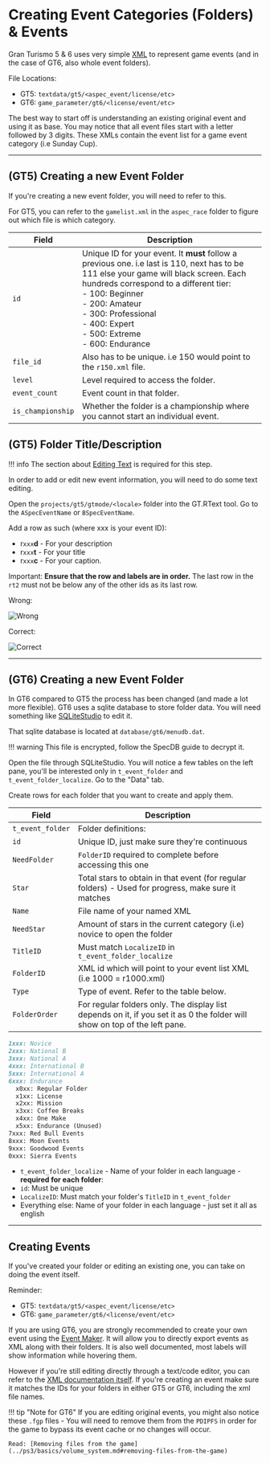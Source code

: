 # Creating Event Categories (Folders) & Events

Gran Turismo 5 & 6 uses very simple [XML](https://en.wikipedia.org/wiki/XML) to represent game events (and in the case of GT6, also whole event folders).

File Locations:

* GT5: `textdata/gt5/<aspec_event/license/etc>`
* GT6: `game_parameter/gt6/<license/event/etc>`

The best way to start off is understanding an existing original event and using it as base. You may notice that all event files start with a letter followed by 3 digits. These XMLs contain the event list for a game event category (i.e Sunday Cup).

---

## (GT5) Creating a new Event Folder

If you're creating a new event folder, you will need to refer to this.

For GT5, you can refer to the `gamelist.xml` in the `aspec_race` folder to figure out which file is which category.
  

| Field | Description |
| ----- | ----------- |
`id` | Unique ID for your event. It **must** follow a previous one. i.e last is 110, next has to be 111 else your game will black screen. Each hundreds correspond to a different tier:<br>- 100: Beginner<br>- 200: Amateur<br>- 300: Professional<br>- 400: Expert<br>- 500: Extreme<br>- 600: Endurance |
`file_id` | Also has to be unique. i.e 150 would point to the `r150.xml` file. |
`level` | Level required to access the folder. |
`event_count` | Event count in that folder. |
`is_championship` | Whether the folder is a championship where you cannot start an individual event. |

## (GT5) Folder Title/Description

!!! info
    The section about [Editing Text](https://github.com/Nenkai/Gran-Turismo-5-6-Modding-Guides/blob/main/3.%20String%20Editing/String_Editing.md#stringtext-editing) is required for this step.

In order to add or edit new event information, you will need to do some text editing.

Open the `projects/gt5/gtmode/<locale>` folder into the GT.RText tool. Go to the `ASpecEventName` or `BSpecEventName`.

Add a row as such (where xxx is your event ID):

* r`xxx`**d** - For your description
* r`xxx`**t** - For your title
* r`xxx`**c** - For your caption.


Important: **Ensure that the row and labels are in order.** The last row in the `rt2` must not be below any of the other ids as its last row.

Wrong: 

![Wrong](https://cdn.discordapp.com/attachments/776106493110911016/783443866220101642/unknown.png)

Correct:

![Correct](https://cdn.discordapp.com/attachments/776106493110911016/783444140415385621/unknown.png)

---

## (GT6) Creating a new Event Folder
In GT6 compared to GT5 the process has been changed (and made a lot more flexible). GT6 uses a sqlite database to store folder data. You will need something like [SQLiteStudio](https://sqlitestudio.pl/) to edit it.

That sqlite database is located at `database/gt6/menudb.dat`.

!!! warning
    This file is encrypted, follow the SpecDB guide to decrypt it.

Open the file through SQLiteStudio. You will notice a few tables on the left pane, you'll be interested only in `t_event_folder` and `t_event_folder_localize`.
Go to the "Data" tab.

Create rows for each folder that you want to create and apply them.

| Field | Description |
| ----- | ----------- |
`t_event_folder` | Folder definitions:
`id` | Unique ID, just make sure they're continuous
`NeedFolder` | `FolderID` required to complete before accessing this one
`Star` | Total stars to obtain in that event (for regular folders) - Used for progress, make sure it matches
`Name` | File name of your named XML
`NeedStar` | Amount of stars in the current category (i.e) novice to open the folder
`TitleID` | Must match `LocalizeID` in `t_event_folder_localize`
`FolderID` | XML id which will point to your event list XML (i.e 1000 = r1000.xml)
`Type` | Type of event. Refer to the table below.
`FolderOrder` | For regular folders only. The display list depends on it, if you set it as 0 the folder will show on top of the left pane.

``` markdown title="Type Numbers"
1xxx: Novice
2xxx: National B
3xxx: National A
4xxx: International B
5xxx: International A
6xxx: Endurance
  x0xx: Regular Folder
  x1xx: License
  x2xx: Mission
  x3xx: Coffee Breaks
  x4xx: One Make
  x5xx: Endurance (Unused)
7xxx: Red Bull Events
8xxx: Moon Events
9xxx: Goodwood Events
0xxx: Sierra Events
```

* `t_event_folder_localize` - Name of your folder in each language - **required for each folder**:
* `id`: Must be unique
* `LocalizeID`: Must match your folder's `TitleID` in `t_event_folder`
* Everything else: Name of your folder in each language - just set it all as english

---

## Creating Events

If you've created your folder or editing an existing one, you can take on doing the event itself.

Reminder:

* GT5: `textdata/gt5/<aspec_event/license/etc>`
* GT6: `game_parameter/gt6/<license/event/etc>`

If you are using GT6, you are strongly recommended to create your own event using the [Event Maker](https://github.com/Nenkai/GTEventGenerator/releases). It will allow you to directly export events as XML along with their folders. It is also well documented, most labels will show information while hovering them.

However if you're still editing directly through a text/code editor, you can refer to the [XML documentation itself](https://github.com/Nenkai/GT-File-Specifications-Documentation/tree/master/Docs).
If you're creating an event make sure it matches the IDs for your folders in either GT5 or GT6, including the xml file names.

!!! tip "Note for GT6"
    If you are editing original events, you might also notice these `.fgp` files - You will need to remove them from the `PDIPFS` in order for the game to bypass its event cache or no changes will occur. 
    
    Read: [Removing files from the game](../ps3/basics/volume_system.md#removing-files-from-the-game)
